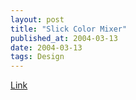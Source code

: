 ```yaml
---
layout: post
title: "Slick Color Mixer"
published_at: 2004-03-13
date: 2004-03-13
tags: Design
---
```


[Link](http://pixy.cz/apps/barvy/index.html)  